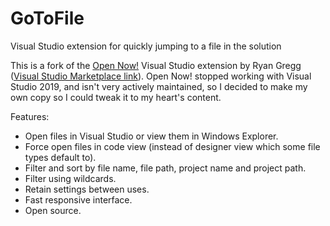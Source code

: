 # GoToFile
Visual Studio extension for quickly jumping to a file in the solution

This is a fork of the [Open Now!](http://nemesis.thewavelength.net/index.php?p=56) Visual Studio extension by Ryan Gregg ([Visual Studio Marketplace link](https://marketplace.visualstudio.com/items?itemName=Nem.OpenNow)).  Open Now! stopped working with Visual Studio 2019, and isn't very actively maintained, so I decided to make my own copy so I could tweak it to my heart's content.

Features:
* Open files in Visual Studio or view them in Windows Explorer.
* Force open files in code view (instead of designer view which some file types default to).
* Filter and sort by file name, file path, project name and project path.
* Filter using wildcards.
* Retain settings between uses.
* Fast responsive interface.
* Open source.
